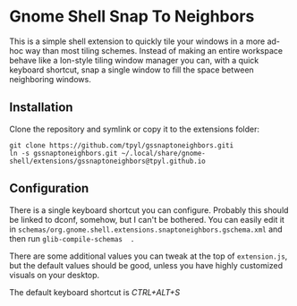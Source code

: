 # Gnome Shell Snap To Neighbors

This is a simple shell extension to quickly tile your windows in a more ad-hoc
way than most tiling schemes. Instead of making an entire workspace behave like
a Ion-style tiling window manager you can, with a quick keyboard shortcut, snap
a single window to fill the space between neighboring windows. 

## Installation 

Clone the repository and symlink or copy it to the extensions folder:

``` 
git clone https://github.com/tpyl/gssnaptoneighbors.giti
ln -s gssnaptoneighbors.git ~/.local/share/gnome-shell/extensions/gssnaptoneighbors@tpyl.github.io
```

## Configuration

There is a single keyboard shortcut you can configure. Probably this should be
linked to dconf, somehow, but I can't be bothered. You can easily edit it in
`schemas/org.gnome.shell.extensions.snaptoneighbors.gschema.xml` and then run
`glib-compile-schemas  .`

There are some additional values you can tweak at the top of `extension.js`, but
the default values should be good, unless you have highly customized visuals on
your desktop.

The default keyboard shortcut is *CTRL+ALT+S*

